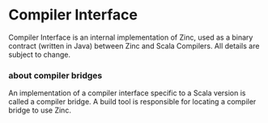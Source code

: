 Compiler Interface
==================

Compiler Interface is an internal implementation of Zinc,
used as a binary contract (written in Java) between Zinc and Scala Compilers.
All details are subject to change.

### about compiler bridges

An implementation of a compiler interface specific to a Scala version is called a compiler bridge.
A build tool is responsible for locating a compiler bridge to use Zinc.
